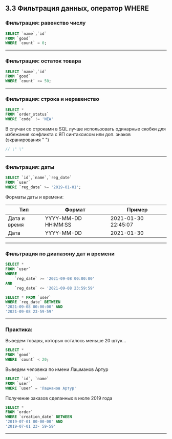 ## 3.3 Фильтрация данных, оператор WHERE

###  Фильтрация: равенство числу

```sql
SELECT `name`,`id`
FROM `good`
WHERE `count` = 0; 
```

------

### Фильтрация: остаток товара

```sql
SELECT `name`,`id`
FROM `good`
WHERE `count` <= 50;
```

------

### Фильтрация: строка и неравенство

```SQL
SELECT * 
FROM `order_status` 
WHERE `code` != 'NEW'
```

В случаи со строками в SQL лучше использовать одинарные скобки для избежания конфликта с ЯП синтаксисом или доп. знаков (экранирования \" \")

```go
// \" \"
```

------

### Фильтрация: даты

```SQL
SELECT `id`,`name`,`reg_date`
FROM `user`
WHERE `reg_date` >= '2019-01-01';
```

Форматы даты и времени:

| Тип          | Формат              | Пример              |
| ------------ | ------------------- | ------------------- |
| Дата и время | YYYY-MM-DD HH:MM:SS | 2021-01-30 22:45:07 |
| Дата         | YYYY-MM-DD          | 2021-01-30          |

------

### Фильтрация по диапазону дат и времени

```sql
SELECT *
FROM `user`
WHERE 
	`reg_date` >= '2021-09-08 00:00:00'
AND
	`reg_date` <= '2021-09-08 23:59:59'
```

```sql
SELECT * FROM `user`
WHERE `reg_date` BETWEEN
'2021-09-08 00:00:00' AND
'2021-09-08 23-59-59'
```

------

### Практика:

Выведем товары, которых осталось меньше 20 штук…

```sql
SELECT *
FROM `good`
WHERE `count` < 20;
```

Выведем человека по имени Лашманов Артур

```sql
SELECT `id`, `name`
FROM `user`
WHERE `user` = 'Лашманов Артур'
```

Получение заказов сделанных в июле 2019 года

```sql
SELECT *
FROM `order`
WHERE `creation_date` BETWEEN
'2019-07-01 00-00-00' AND
'2019-07-01 23- 59-59'
```

------

